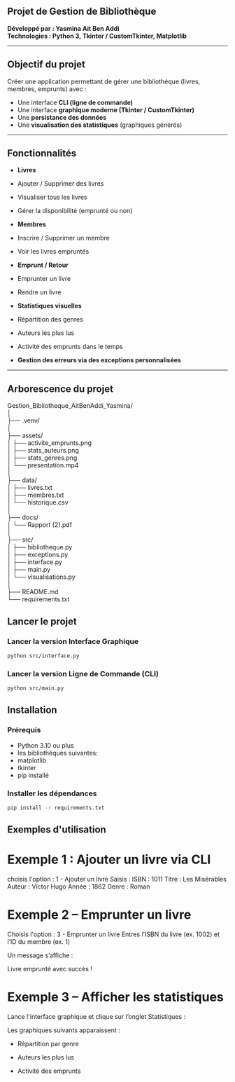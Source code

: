  ##  Projet de Gestion de Bibliothèque

**Développé par : Yasmina Ait Ben Addi**  
**Technologies : Python 3, Tkinter / CustomTkinter, Matplotlib**

---

 ##  Objectif du projet

Créer une application permettant de gérer une bibliothèque (livres, membres, emprunts) avec :
- Une interface **CLI (ligne de commande)**
- Une interface **graphique moderne (Tkinter / CustomTkinter)**
- Une **persistance des données**
- Une **visualisation des statistiques** (graphiques générés)

---

 ##  Fonctionnalités

-  **Livres**
  - Ajouter / Supprimer des livres
  - Visualiser tous les livres
  - Gérer la disponibilité (emprunté ou non)

-  **Membres**
  - Inscrire / Supprimer un membre
  - Voir les livres empruntés

-  **Emprunt / Retour**
  - Emprunter un livre
  - Rendre un livre

-  **Statistiques visuelles**
  - Répartition des genres
  - Auteurs les plus lus
  - Activité des emprunts dans le temps

-  **Gestion des erreurs via des exceptions personnalisées**

---

## Arborescence du projet

 Gestion_Bibliotheque_AitBenAddi_Yasmina/  
│  
├──  .venv/  
│  
├──  assets/  
│   ├── activite_emprunts.png  
│   ├── stats_auteurs.png  
│   ├── stats_genres.png  
│   └── presentation.mp4  
│  
├──  data/  
│   ├── livres.txt  
│   ├── membres.txt  
│   └── historique.csv  
│  
├──  docs/  
│   └── Rapport (2).pdf  
│  
├──  src/  
│   ├── bibliotheque.py  
│   ├── exceptions.py  
│   ├── interface.py  
│   ├── main.py  
│   └── visualisations.py  
│  
├── README.md  
└── requirements.txt

## Lancer le projet

###  Lancer la version Interface Graphique

```bash
python src/interface.py 
```


###  Lancer la version Ligne de Commande (CLI)
```bash 
python src/main.py 
```

##  Installation
### Prérequis
- Python 3.10 ou plus
- les bibliothèques suivantes:
- matplotlib
- tkinter
- pip installé

### Installer les dépendances
```bash
pip install -r requirements.txt
```
##  Exemples d'utilisation

# Exemple 1 : Ajouter un livre via CLI
choisis l'option : 1 - Ajouter un livre
Saisis :
ISBN : 1011
Titre : Les Misérables
Auteur : Victor Hugo
Année : 1862
Genre : Roman


 # Exemple 2 – Emprunter un livre
Choisis l'option : 3 - Emprunter un livre
Entres l’ISBN du livre (ex. 1002) et l’ID du membre (ex. 1)

Un message s’affiche :

Livre emprunté avec succès !

# Exemple 3 – Afficher les statistiques
Lance l'interface graphique et clique sur l’onglet Statistiques :

Les graphiques suivants apparaissent :

- Répartition par genre

- Auteurs les plus lus

- Activité des emprunts



